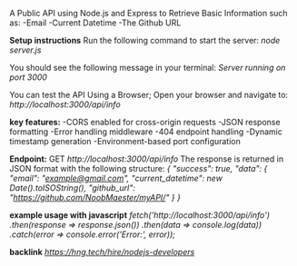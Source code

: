 A Public API using Node.js and Express to Retrieve Basic Information such as:
-Email
-Current Datetime
-The Github URL

**Setup instructions**
Run the following command to start the server:
*node server.js*

You should see the following message in your terminal:
*Server running on port 3000*

You can test the API Using a Browser; Open your browser and navigate to:
*http://localhost:3000/api/info*

**key features:**
-CORS enabled for cross-origin requests
-JSON response formatting
-Error handling middleware
-404 endpoint handling
-Dynamic timestamp generation
-Environment-based port configuration

**Endpoint:** GET *http://localhost:3000/api/info*
The response is returned in JSON format with the following structure:
*{
  "success": true,
  "data": {
    "email": "example@gmail.com",
    "current_datetime": new Date().toISOString(),
    "github_url": "https://github.com/NoobMaester/myAPI/"
  }
}*

**example usage with javascript**
*fetch('http://localhost:3000/api/info')
  .then(response => response.json())
  .then(data => console.log(data))
  .catch(error => console.error('Error:', error));*

**backlink**
*https://hng.tech/hire/nodejs-developers*
